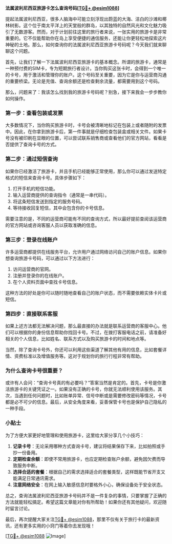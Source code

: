 **法属波利尼西亚旅游卡怎么查询号码[[TG💪+ @esim1088](https://t.me/s/esim1088)]**

提起法属波利尼西亚，很多人脑海中可能立刻浮现出蔚蓝的大海、洁白的沙滩和椰林树影。这个位于南太平洋上的天堂般的群岛，以其独特的自然风光和文化魅力吸引了无数游客。然而，对于计划前往这里的旅行者来说，一张实用的旅游卡是非常重要的。它不仅能帮助你在岛上享受便捷的通信服务，还能让你更轻松地探索这片神秘的土地。那么，如何查询你的法属波利尼西亚旅游卡号码呢？今天我们就来聊聊这个问题。

首先，让我们了解一下法属波利尼西亚旅游卡的基本概念。所谓的旅游卡，通常是一种预付费的SIM卡，专为短期旅行者设计。当你购买这张卡时，会得到一个唯一的卡号，用于激活和管理你的账户。这个号码至关重要，因为它是你与运营商沟通的重要桥梁。无论是充值、查询余额还是检查剩余流量，都需要用到这个号码。

那么，问题来了：我该怎么找到我的旅游卡号码呢？别急，接下来我会一步步教你如何操作。

### 第一步：查看包装或发票

大多数情况下，当你购买旅游卡时，卡号会被清晰地标记在包装上或者随附的发票中。因此，在你拿到旅游卡后，第一件事就是仔细检查包装盒或相关文件。如果卡号没有被印刷在显眼的位置，可以尝试联系销售商或查看他们的官方网站，看看是否提供了查询卡号的方式。

### 第二步：通过短信查询

如果你已经激活了旅游卡，并且手机已经能够正常使用，那么你可以通过发送特定格式的短信来查询卡号。具体步骤如下：

1. 打开手机的短信功能。
2. 输入运营商提供的查询指令（通常是一串代码）。
3. 将这条短信发送到指定的服务号码。
4. 等待接收回复短信，其中会包含你的卡号信息。

需要注意的是，不同的运营商可能有不同的查询方式，所以最好提前查阅该运营商的官方网站或咨询客服人员以获取准确的信息。

### 第三步：登录在线账户

许多运营商都提供在线服务平台，允许用户通过网络访问自己的账户信息。如果你想查询旅游卡号码，可以通过以下方法进行：

1. 访问运营商的官网。
2. 注册并登录你的在线账户。
3. 在个人资料页面中查找卡号信息。

这种方法的好处是你可以随时随地查看自己的账户状态，而不需要依赖实体卡片或短信。

### 第四步：直接联系客服

如果上述方法都无法解决问题，那么最直接的办法就是联系运营商的客服中心。他们可以根据你的身份信息帮助你找回卡号。不过，在拨打客服电话之前，请准备好相关的个人信息，比如姓名、联系方式以及购买旅游卡的时间和地点等。

当然，除了查询卡号外，你还可以利用这些渠道了解其他有用的信息，比如套餐详情、资费标准以及增值服务等。这对于规划你的旅行行程非常有帮助。

### 为什么查询卡号很重要？

或许有人会问：“查询卡号真的有必要吗？”答案当然是肯定的。首先，卡号是你激活旅游卡的关键凭证之一。如果没有正确的卡号，你就无法顺利使用该服务。其次，当遇到任何问题时，比如账单异常、信号中断或是需要修改密码等情况，卡号都是必不可少的信息。最后，从安全角度来看，妥善保管卡号也是保护自己隐私的一种手段。

### 小贴士

为了方便大家更好地管理和使用旅游卡，这里给大家分享几个小技巧：

1. **记录卡号**：无论采用哪种方式查询卡号，建议将结果保存下来，比如拍照或手抄一份备用。
2. **定期检查余额**：即使不常用旅游卡，也应定期检查账户余额，避免因欠费而导致服务中断。
3. **选择合适的套餐**：根据自己的需求选择适合的套餐类型，这样既能节省开支又能满足日常通讯需求。
4. **注意网络安全**：在网上输入敏感信息时要格外小心，确保设备处于安全状态。

总之，查询法属波利尼西亚旅游卡号码并不是一件复杂的事情，只要掌握了正确的方法就能轻松搞定。希望这篇文章能对你有所帮助！如果你还有其他疑问，欢迎随时留言讨论。

最后，再次提醒大家关注[TG💪+ @esim1088](https://t.me/s/esim1088)，那里不仅有关于旅行卡的最新资讯，还有更多实用的小窍门等着你去发现哦！

[[TG💪+ @esim1088](https://t.me/s/esim1088) ![Image](https://i.postimg.cc/4NQfJmqS/Snipaste-2025-05-13-00-14-12.png)]